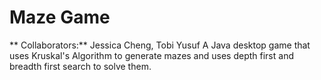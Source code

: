 # Maze Game
** Collaborators:** Jessica Cheng, Tobi Yusuf
A Java desktop game that uses Kruskal's Algorithm to generate mazes and uses depth first and breadth first search to solve them.